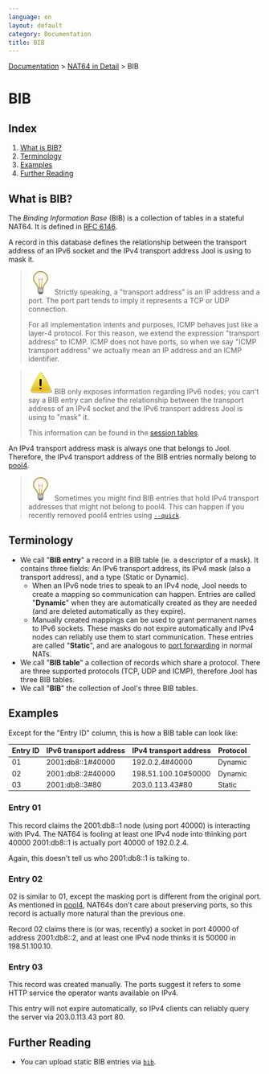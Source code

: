 ```yaml
---
language: en
layout: default
category: Documentation
title: BIB
---
```


[Documentation](documentation.html) > [NAT64 in Detail](documentation.html#nat64-in-detail) > BIB

# BIB

## Index

1. [What is BIB?](#what-is-bib)
2. [Terminology](#terminology)
3. [Examples](#examples)
4. [Further Reading](#further-reading)

## What is BIB? 

The _Binding Information Base_ (BIB) is a collection of tables in a stateful NAT64. It is defined in [RFC 6146](http://tools.ietf.org/html/rfc6146#section-3.1).

A record in this database defines the relationship between the transport address of an IPv6 socket and the IPv4 transport address Jool is using to mask it.

> ![Note](../images/bulb.svg) Strictly speaking, a "transport address" is an IP address and a port. The port part tends to imply it represents a TCP or UDP connection.
> 
> For all implementation intents and purposes, ICMP behaves just like a layer-4 protocol. For this reason, we extend the expression "transport address" to ICMP. ICMP does not have ports, so when we say "ICMP transport address" we actually mean an IP address and an ICMP identifier.

> ![Warning](../images/warning.svg) BIB only exposes information regarding IPv6 nodes; you can't say a BIB entry can define the relationship between the transport address of an IPv4 socket and the IPv6 transport address Jool is using to "mask" it.
> 
> This information can be found in the [session tables](usr-flags-session.html).

An IPv4 transport address mask is always one that belongs to Jool. Therefore, the IPv4 transport address of the BIB entries normally belong to [pool4](pool4.html).

> ![Note](../images/bulb.svg) Sometimes you might find BIB entries that hold IPv4 transport addresses that might not belong to pool4. This can happen if you recently removed pool4 entries using [`--quick`](usr-flags-pool4.html#--quick).

## Terminology

* We call "**BIB entry**" a record in a BIB table (ie. a descriptor of a mask). It contains three fields: An IPv6 transport address, its IPv4 mask (also a transport address), and a type (Static or Dynamic).
	- When an IPv6 node tries to speak to an IPv4 node, Jool needs to create a mapping so communication can happen. Entries are called "**Dynamic**" when they are automatically created as they are needed (and are deleted automatically as they expire).
	- Manually created mappings can be used to grant permanent names to IPv6 sockets. These masks do not expire automatically and IPv4 nodes can reliably use them to start communication. These entries are called "**Static**", and are analogous to [port forwarding](https://en.wikipedia.org/wiki/Port_forwarding) in normal NATs.
* We call "**BIB table**" a collection of records which share a protocol. There are three supported protocols (TCP, UDP and ICMP), therefore Jool has three BIB tables.
* We call "**BIB**" the collection of Jool's three BIB tables.

## Examples

Except for the "Entry ID" column, this is how a BIB table can look like:

| Entry ID | IPv6 transport address | IPv4 transport address | Protocol |
|----------|------------------------|------------------------|----------|
|    01    | 2001:db8::1#40000      | 192.0.2.4#40000        | Dynamic  |
|    02    | 2001:db8::2#40000      | 198.51.100.10#50000    | Dynamic  |
|    03    | 2001:db8::3#80         | 203.0.113.43#80        | Static   |

### Entry 01

This record claims the 2001:db8::1 node (using port 40000) is interacting with IPv4. The NAT64 is fooling at least one IPv4 node into thinking port 40000 2001:db8::1 is actually port 40000 of 192.0.2.4.

Again, this doesn't tell us who 2001:db8::1 is talking to.

### Entry 02

02 is similar to 01, except the masking port is different from the original port. As mentioned in [pool4](pool4.html), NAT64s don't care about preserving ports, so this record is actually more natural than the previous one.

Record 02 claims there is (or was, recently) a socket in port 40000 of address 2001:db8::2, and at least one IPv4 node thinks it is 50000 in 198.51.100.10.

### Entry 03

This record was created manually. The ports suggest it refers to some HTTP service the operator wants available on IPv4.

This entry will not expire automatically, so IPv4 clients can reliably query the server via 203.0.113.43 port 80.

## Further Reading

- You can upload static BIB entries via [`bib`](usr-flags-bib.html).


